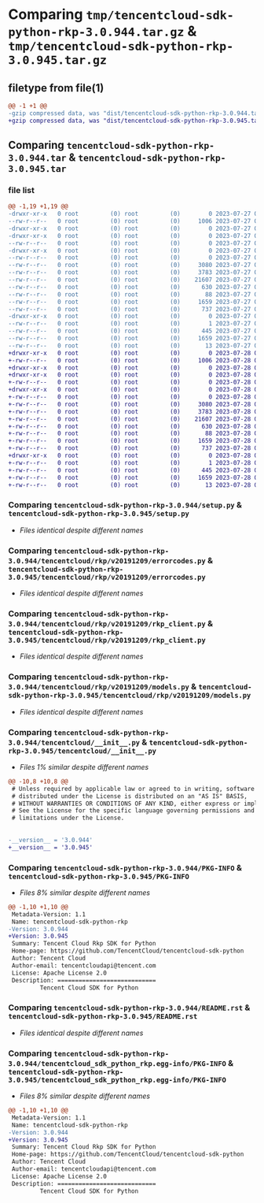 # Comparing `tmp/tencentcloud-sdk-python-rkp-3.0.944.tar.gz` & `tmp/tencentcloud-sdk-python-rkp-3.0.945.tar.gz`

## filetype from file(1)

```diff
@@ -1 +1 @@
-gzip compressed data, was "dist/tencentcloud-sdk-python-rkp-3.0.944.tar", last modified: Thu Jul 27 02:21:32 2023, max compression
+gzip compressed data, was "dist/tencentcloud-sdk-python-rkp-3.0.945.tar", last modified: Fri Jul 28 00:33:52 2023, max compression
```

## Comparing `tencentcloud-sdk-python-rkp-3.0.944.tar` & `tencentcloud-sdk-python-rkp-3.0.945.tar`

### file list

```diff
@@ -1,19 +1,19 @@
-drwxr-xr-x   0 root         (0) root         (0)        0 2023-07-27 02:21:32.000000 tencentcloud-sdk-python-rkp-3.0.944/
--rw-r--r--   0 root         (0) root         (0)     1006 2023-07-27 02:21:32.000000 tencentcloud-sdk-python-rkp-3.0.944/setup.py
-drwxr-xr-x   0 root         (0) root         (0)        0 2023-07-27 02:21:32.000000 tencentcloud-sdk-python-rkp-3.0.944/tencentcloud/
-drwxr-xr-x   0 root         (0) root         (0)        0 2023-07-27 02:21:32.000000 tencentcloud-sdk-python-rkp-3.0.944/tencentcloud/rkp/
--rw-r--r--   0 root         (0) root         (0)        0 2023-07-27 02:21:32.000000 tencentcloud-sdk-python-rkp-3.0.944/tencentcloud/rkp/__init__.py
-drwxr-xr-x   0 root         (0) root         (0)        0 2023-07-27 02:21:32.000000 tencentcloud-sdk-python-rkp-3.0.944/tencentcloud/rkp/v20191209/
--rw-r--r--   0 root         (0) root         (0)        0 2023-07-27 02:21:32.000000 tencentcloud-sdk-python-rkp-3.0.944/tencentcloud/rkp/v20191209/__init__.py
--rw-r--r--   0 root         (0) root         (0)     3080 2023-07-27 02:21:32.000000 tencentcloud-sdk-python-rkp-3.0.944/tencentcloud/rkp/v20191209/errorcodes.py
--rw-r--r--   0 root         (0) root         (0)     3783 2023-07-27 02:21:32.000000 tencentcloud-sdk-python-rkp-3.0.944/tencentcloud/rkp/v20191209/rkp_client.py
--rw-r--r--   0 root         (0) root         (0)    21607 2023-07-27 02:21:32.000000 tencentcloud-sdk-python-rkp-3.0.944/tencentcloud/rkp/v20191209/models.py
--rw-r--r--   0 root         (0) root         (0)      630 2023-07-27 02:21:32.000000 tencentcloud-sdk-python-rkp-3.0.944/tencentcloud/__init__.py
--rw-r--r--   0 root         (0) root         (0)       88 2023-07-27 02:21:32.000000 tencentcloud-sdk-python-rkp-3.0.944/setup.cfg
--rw-r--r--   0 root         (0) root         (0)     1659 2023-07-27 02:21:32.000000 tencentcloud-sdk-python-rkp-3.0.944/PKG-INFO
--rw-r--r--   0 root         (0) root         (0)      737 2023-07-27 02:21:32.000000 tencentcloud-sdk-python-rkp-3.0.944/README.rst
-drwxr-xr-x   0 root         (0) root         (0)        0 2023-07-27 02:21:32.000000 tencentcloud-sdk-python-rkp-3.0.944/tencentcloud_sdk_python_rkp.egg-info/
--rw-r--r--   0 root         (0) root         (0)        1 2023-07-27 02:21:32.000000 tencentcloud-sdk-python-rkp-3.0.944/tencentcloud_sdk_python_rkp.egg-info/dependency_links.txt
--rw-r--r--   0 root         (0) root         (0)      445 2023-07-27 02:21:32.000000 tencentcloud-sdk-python-rkp-3.0.944/tencentcloud_sdk_python_rkp.egg-info/SOURCES.txt
--rw-r--r--   0 root         (0) root         (0)     1659 2023-07-27 02:21:32.000000 tencentcloud-sdk-python-rkp-3.0.944/tencentcloud_sdk_python_rkp.egg-info/PKG-INFO
--rw-r--r--   0 root         (0) root         (0)       13 2023-07-27 02:21:32.000000 tencentcloud-sdk-python-rkp-3.0.944/tencentcloud_sdk_python_rkp.egg-info/top_level.txt
+drwxr-xr-x   0 root         (0) root         (0)        0 2023-07-28 00:33:52.000000 tencentcloud-sdk-python-rkp-3.0.945/
+-rw-r--r--   0 root         (0) root         (0)     1006 2023-07-28 00:33:51.000000 tencentcloud-sdk-python-rkp-3.0.945/setup.py
+drwxr-xr-x   0 root         (0) root         (0)        0 2023-07-28 00:33:52.000000 tencentcloud-sdk-python-rkp-3.0.945/tencentcloud/
+drwxr-xr-x   0 root         (0) root         (0)        0 2023-07-28 00:33:52.000000 tencentcloud-sdk-python-rkp-3.0.945/tencentcloud/rkp/
+-rw-r--r--   0 root         (0) root         (0)        0 2023-07-28 00:33:51.000000 tencentcloud-sdk-python-rkp-3.0.945/tencentcloud/rkp/__init__.py
+drwxr-xr-x   0 root         (0) root         (0)        0 2023-07-28 00:33:52.000000 tencentcloud-sdk-python-rkp-3.0.945/tencentcloud/rkp/v20191209/
+-rw-r--r--   0 root         (0) root         (0)        0 2023-07-28 00:33:51.000000 tencentcloud-sdk-python-rkp-3.0.945/tencentcloud/rkp/v20191209/__init__.py
+-rw-r--r--   0 root         (0) root         (0)     3080 2023-07-28 00:33:51.000000 tencentcloud-sdk-python-rkp-3.0.945/tencentcloud/rkp/v20191209/errorcodes.py
+-rw-r--r--   0 root         (0) root         (0)     3783 2023-07-28 00:33:51.000000 tencentcloud-sdk-python-rkp-3.0.945/tencentcloud/rkp/v20191209/rkp_client.py
+-rw-r--r--   0 root         (0) root         (0)    21607 2023-07-28 00:33:51.000000 tencentcloud-sdk-python-rkp-3.0.945/tencentcloud/rkp/v20191209/models.py
+-rw-r--r--   0 root         (0) root         (0)      630 2023-07-28 00:33:51.000000 tencentcloud-sdk-python-rkp-3.0.945/tencentcloud/__init__.py
+-rw-r--r--   0 root         (0) root         (0)       88 2023-07-28 00:33:52.000000 tencentcloud-sdk-python-rkp-3.0.945/setup.cfg
+-rw-r--r--   0 root         (0) root         (0)     1659 2023-07-28 00:33:52.000000 tencentcloud-sdk-python-rkp-3.0.945/PKG-INFO
+-rw-r--r--   0 root         (0) root         (0)      737 2023-07-28 00:33:51.000000 tencentcloud-sdk-python-rkp-3.0.945/README.rst
+drwxr-xr-x   0 root         (0) root         (0)        0 2023-07-28 00:33:52.000000 tencentcloud-sdk-python-rkp-3.0.945/tencentcloud_sdk_python_rkp.egg-info/
+-rw-r--r--   0 root         (0) root         (0)        1 2023-07-28 00:33:52.000000 tencentcloud-sdk-python-rkp-3.0.945/tencentcloud_sdk_python_rkp.egg-info/dependency_links.txt
+-rw-r--r--   0 root         (0) root         (0)      445 2023-07-28 00:33:52.000000 tencentcloud-sdk-python-rkp-3.0.945/tencentcloud_sdk_python_rkp.egg-info/SOURCES.txt
+-rw-r--r--   0 root         (0) root         (0)     1659 2023-07-28 00:33:52.000000 tencentcloud-sdk-python-rkp-3.0.945/tencentcloud_sdk_python_rkp.egg-info/PKG-INFO
+-rw-r--r--   0 root         (0) root         (0)       13 2023-07-28 00:33:52.000000 tencentcloud-sdk-python-rkp-3.0.945/tencentcloud_sdk_python_rkp.egg-info/top_level.txt
```

### Comparing `tencentcloud-sdk-python-rkp-3.0.944/setup.py` & `tencentcloud-sdk-python-rkp-3.0.945/setup.py`

 * *Files identical despite different names*

### Comparing `tencentcloud-sdk-python-rkp-3.0.944/tencentcloud/rkp/v20191209/errorcodes.py` & `tencentcloud-sdk-python-rkp-3.0.945/tencentcloud/rkp/v20191209/errorcodes.py`

 * *Files identical despite different names*

### Comparing `tencentcloud-sdk-python-rkp-3.0.944/tencentcloud/rkp/v20191209/rkp_client.py` & `tencentcloud-sdk-python-rkp-3.0.945/tencentcloud/rkp/v20191209/rkp_client.py`

 * *Files identical despite different names*

### Comparing `tencentcloud-sdk-python-rkp-3.0.944/tencentcloud/rkp/v20191209/models.py` & `tencentcloud-sdk-python-rkp-3.0.945/tencentcloud/rkp/v20191209/models.py`

 * *Files identical despite different names*

### Comparing `tencentcloud-sdk-python-rkp-3.0.944/tencentcloud/__init__.py` & `tencentcloud-sdk-python-rkp-3.0.945/tencentcloud/__init__.py`

 * *Files 1% similar despite different names*

```diff
@@ -10,8 +10,8 @@
 # Unless required by applicable law or agreed to in writing, software
 # distributed under the License is distributed on an "AS IS" BASIS,
 # WITHOUT WARRANTIES OR CONDITIONS OF ANY KIND, either express or implied.
 # See the License for the specific language governing permissions and
 # limitations under the License.
 
 
-__version__ = '3.0.944'
+__version__ = '3.0.945'
```

### Comparing `tencentcloud-sdk-python-rkp-3.0.944/PKG-INFO` & `tencentcloud-sdk-python-rkp-3.0.945/PKG-INFO`

 * *Files 8% similar despite different names*

```diff
@@ -1,10 +1,10 @@
 Metadata-Version: 1.1
 Name: tencentcloud-sdk-python-rkp
-Version: 3.0.944
+Version: 3.0.945
 Summary: Tencent Cloud Rkp SDK for Python
 Home-page: https://github.com/TencentCloud/tencentcloud-sdk-python
 Author: Tencent Cloud
 Author-email: tencentcloudapi@tencent.com
 License: Apache License 2.0
 Description: ============================
         Tencent Cloud SDK for Python
```

### Comparing `tencentcloud-sdk-python-rkp-3.0.944/README.rst` & `tencentcloud-sdk-python-rkp-3.0.945/README.rst`

 * *Files identical despite different names*

### Comparing `tencentcloud-sdk-python-rkp-3.0.944/tencentcloud_sdk_python_rkp.egg-info/PKG-INFO` & `tencentcloud-sdk-python-rkp-3.0.945/tencentcloud_sdk_python_rkp.egg-info/PKG-INFO`

 * *Files 8% similar despite different names*

```diff
@@ -1,10 +1,10 @@
 Metadata-Version: 1.1
 Name: tencentcloud-sdk-python-rkp
-Version: 3.0.944
+Version: 3.0.945
 Summary: Tencent Cloud Rkp SDK for Python
 Home-page: https://github.com/TencentCloud/tencentcloud-sdk-python
 Author: Tencent Cloud
 Author-email: tencentcloudapi@tencent.com
 License: Apache License 2.0
 Description: ============================
         Tencent Cloud SDK for Python
```

